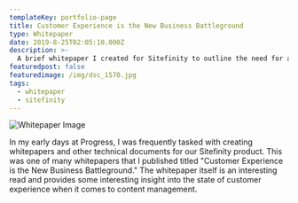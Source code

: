 ```yaml
---
templateKey: portfolio-page
title: Customer Experience is the New Business Battleground
type: Whitepaper
date: 2019-8-25T02:05:10.000Z
description: >-
  A brief whitepaper I created for Sitefinity to outline the need for an engaging customer experience.
featuredpost: false
featuredimage: /img/dsc_1570.jpg
tags:
  - whitepaper
  - sitefinity
---
```

![Whitepaper Image](/img/dsc_1570.jpg "Customer Experience is the New Business Battleground")

In my early days at Progress, I was frequently tasked with creating whitepapers and other technical documents for our Sitefinity product. This was one of many whitepapers that I published titled "Customer Experience is the New Business Battleground." The whitepaper itself is an interesting read and provides some interesting insight into the state of customer experience when it comes to content management.

